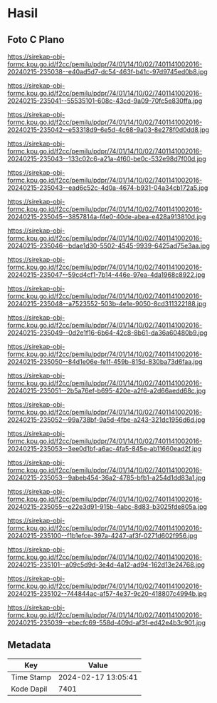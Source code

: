 # Hasil

## Foto C Plano

https://sirekap-obj-formc.kpu.go.id/f2cc/pemilu/pdpr/74/01/14/10/02/7401141002016-20240215-235038--e40ad5d7-dc54-463f-b41c-97d9745ed0b8.jpg

https://sirekap-obj-formc.kpu.go.id/f2cc/pemilu/pdpr/74/01/14/10/02/7401141002016-20240215-235041--55535101-608c-43cd-9a09-70fc5e830ffa.jpg

https://sirekap-obj-formc.kpu.go.id/f2cc/pemilu/pdpr/74/01/14/10/02/7401141002016-20240215-235042--e53318d9-6e5d-4c68-9a03-8e278f0d0dd8.jpg

https://sirekap-obj-formc.kpu.go.id/f2cc/pemilu/pdpr/74/01/14/10/02/7401141002016-20240215-235043--133c02c6-a21a-4f60-be0c-532e98d7f00d.jpg

https://sirekap-obj-formc.kpu.go.id/f2cc/pemilu/pdpr/74/01/14/10/02/7401141002016-20240215-235043--ead6c52c-4d0a-4674-b931-04a34cb172a5.jpg

https://sirekap-obj-formc.kpu.go.id/f2cc/pemilu/pdpr/74/01/14/10/02/7401141002016-20240215-235045--3857814a-f4e0-40de-abea-e428a913810d.jpg

https://sirekap-obj-formc.kpu.go.id/f2cc/pemilu/pdpr/74/01/14/10/02/7401141002016-20240215-235046--bdae1d30-5502-4545-9939-6425ad75e3aa.jpg

https://sirekap-obj-formc.kpu.go.id/f2cc/pemilu/pdpr/74/01/14/10/02/7401141002016-20240215-235047--59cd4cf1-7b14-446e-97ea-4da1968c8922.jpg

https://sirekap-obj-formc.kpu.go.id/f2cc/pemilu/pdpr/74/01/14/10/02/7401141002016-20240215-235048--a7523552-503b-4e1e-9050-8cd311322188.jpg

https://sirekap-obj-formc.kpu.go.id/f2cc/pemilu/pdpr/74/01/14/10/02/7401141002016-20240215-235049--0d2e1f16-6b64-42c8-8b61-da36a60480b9.jpg

https://sirekap-obj-formc.kpu.go.id/f2cc/pemilu/pdpr/74/01/14/10/02/7401141002016-20240215-235050--84d1e06e-fe1f-459b-815d-830ba73d6faa.jpg

https://sirekap-obj-formc.kpu.go.id/f2cc/pemilu/pdpr/74/01/14/10/02/7401141002016-20240215-235051--2b5a76ef-b695-420e-a2f6-a2d66aedd68c.jpg

https://sirekap-obj-formc.kpu.go.id/f2cc/pemilu/pdpr/74/01/14/10/02/7401141002016-20240215-235052--99a738bf-9a5d-4fbe-a243-321dc1956d6d.jpg

https://sirekap-obj-formc.kpu.go.id/f2cc/pemilu/pdpr/74/01/14/10/02/7401141002016-20240215-235053--3ee0d1bf-a6ac-4fa5-845e-ab11660ead2f.jpg

https://sirekap-obj-formc.kpu.go.id/f2cc/pemilu/pdpr/74/01/14/10/02/7401141002016-20240215-235053--9abeb454-36a2-4785-bfb1-a254d1dd83a1.jpg

https://sirekap-obj-formc.kpu.go.id/f2cc/pemilu/pdpr/74/01/14/10/02/7401141002016-20240215-235055--e22e3d91-915b-4abc-8d83-b3025fde805a.jpg

https://sirekap-obj-formc.kpu.go.id/f2cc/pemilu/pdpr/74/01/14/10/02/7401141002016-20240215-235100--f1b1efce-397a-4247-af3f-0271d602f956.jpg

https://sirekap-obj-formc.kpu.go.id/f2cc/pemilu/pdpr/74/01/14/10/02/7401141002016-20240215-235101--a09c5d9d-3e4d-4a12-ad94-162d13e24768.jpg

https://sirekap-obj-formc.kpu.go.id/f2cc/pemilu/pdpr/74/01/14/10/02/7401141002016-20240215-235102--744844ac-af57-4e37-9c20-418807c4994b.jpg

https://sirekap-obj-formc.kpu.go.id/f2cc/pemilu/pdpr/74/01/14/10/02/7401141002016-20240215-235039--ebecfc69-558d-409d-af3f-ed42e4b3c901.jpg


## Metadata

| Key        | Value               |
| ---------- | ------------------- |
| Time Stamp | 2024-02-17 13:05:41 |
| Kode Dapil | 7401                |



